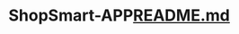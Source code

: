 # ShopSmart-APP[README.md](https://github.com/ShubhamNayak08/ShopSmart-APP/files/11128504/README.md)

